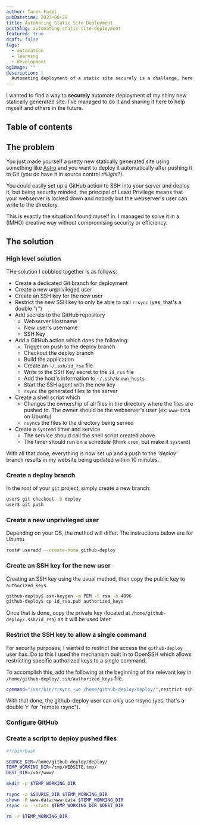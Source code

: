```yaml
---
author: Tarek Fadel
pubDatetime: 2023-08-29
title: Automating Static Site Deployment
postSlug: automating-static-site-deployment
featured: true
draft: false
tags:
  - automation
  - learning
  - development
ogImage: ""
description: |
  Automating deployment of a static site securely is a challenge, here's how I accomplished it.
---
```


I wanted to find a way to **securely** automate deployment of my shiny new statically
generated site. I've managed to do it and sharing it here to help myself and others
in the future.

## Table of contents

## The problem

You just made yourself a pretty new statically generated site using something like
[Astro](https://astro.build) and you want to deploy it automatically after pushing
it to Git (you do have it in source control _riiiiight_?).

You could easily set up a GitHub action to SSH into your server and deploy it, but
being security minded, the principal of Least Privilege means that your webserver
is locked down and nobody but the webserver's user can write to the directory.

This is exactly the situation I found myself in. I managed to solve it in a (IMHO)
creative way without compromising security or efficiency.

## The solution

### High level solution

THe solution I cobbled together is as follows:

- Create a dedicated Git branch for deployment
- Create a new unprivileged user
- Create an SSH key for the new user
- Restrict the new SSH key to only be able to call `rrsync` (yes, that's a double "r")
- Add secrets to the GitHub repository
  - Webserver Hostname
  - New user's username
  - SSH Key
- Add a GitHub action which does the following:
  - Trigger on push to the deploy branch
  - Checkout the deploy branch
  - Build the application
  - Create an `~/.ssh/id_rsa` file
  - Write to the SSH Key secret to the `id_rsa` file
  - Add the host's information to `~/.ssh/known_hosts`
  - Start the SSH agent with the new key
  - `rsync` the generated files to the server
- Create a shell script which
  - Changes the ownership of all files in the directory
    where the files are pushed to. The owner should be the webserver's user (ex: `www-data` on Ubuntu)
  - `rsync`s the files to the directory being served
- Create a `systemd` timer and service
  - The service should call the shell script created above
  - The timer should run on a schedule (think `cron`, but make it `systemd`)

With all that done, everything is now set up and a push to the _'deploy'_ branch results in my website being updated within 10 minutes.

### Create a deploy branch

In the root of your `git` project, simply create a new branch:

```bash
user$ git checkout -b deploy
user$ git push
```

### Create a new unprivileged user

Depending on your OS, the method will differ. The instructions below are for Ubuntu.

```bash
root# useradd --create-home github-deploy
```

### Create an SSH key for the new user

Creating an SSH key using the usual method, then copy the public key to `authorized_keys`.

```bash
github-deploy$ ssh-keygen -m PEM -t rsa -b 4096
github-deploy$ cp id_rsa.pub authorized_keys
```

Once that is done, copy the private key (located at `/home/github-deploy/.ssh/id_rsa`) as it will be used later.

### Restrict the SSH key to allow a single command

For security purposes, I wanted to restrict the access the `github-deploy` user has. Do to this I used the mechanism
built in to OpenSSH which allows restricting specific authorized keys to a single command.

To accomplish this, add the following at the beginning of the relevant key in `/home/github-deploy/.ssh/authorized_keys`
file.

```sh
command="/usr/bin/rrsync -wo /home/github-deploy/deploy/",restrict ssh-rsa AAAAB3NzaC....
```

With that done, the github-deploy user can only use rrsync (yes, that's a double 'r' for "remote rsync").

### Configure GitHub

### Create a script to deploy pushed files

```bash
#!/bin/bash

SOURCE_DIR=/home/github-deploy/deploy/
TEMP_WORKING_DIR=/tmp/WEBSITE.tmp/
DEST_DIR=/var/www/

mkdir -p $TEMP_WORKING_DIR

rsync -a $SOURCE_DIR $TEMP_WORKING_DIR
chown -R www-data:www-data $TEMP_WORKING_DIR
rsync -a --stats $TEMP_WORKING_DIR $DEST_DIR

rm -r $TEMP_WORKING_DIR
```
